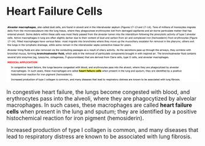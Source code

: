 # Heart Failure Cells

![Screenshot 2022-01-06 at 9.20.58 AM.png](Heart%20Failure%20Cells%20c64d3533467d407aa6ee0085f9b51d99/Screenshot_2022-01-06_at_9.20.58_AM.png)

In congestive heart failure, the lungs become congested with blood, and erythrocytes pass into the alveoli, where they are phagocytized by alveolar macrophages. In such cases, these macrophages are called **heart failure cells** when present in the lung and sputum; they are identified by a positive histochemical reaction for iron pigment (hemosiderin).

Increased production of type I collagen is common, and many diseases that lead to respiratory distress are known to be associated with lung fibrosis.